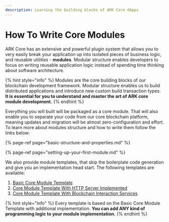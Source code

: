 ```yaml
---
description: Learning the building blocks of ARK Core dApps
---
```


# How To Write Core Modules

ARK Core has an extensive and powerful plugin system that allows you to very easily break your application up into isolated pieces of business logic, and reusable utilities - **modules**. Modular structure enables developers to focus on writing reusable application logic instead of spending time thinking about software architecture.

{% hint style="info" %}
Modules are the core building blocks of our blockchain development framework. Modular structure enables us to build distributed applications and introduce new custom build transaction types. **It is essential for you to understand and master the art of ARK core module development.** 
{% endhint %}

Everything you will built will be packaged as a core module. That will also enable you to separate your code from our core blockchain platform, meaning updates and migration will be almost zero-configuration and effort. To learn more about modules structure and how to write them follow the links below:

{% page-ref page="basic-structure-and-properties.md" %}

{% page-ref page="setting-up-your-first-module.md" %}

We also provide module templates, that skip the boilerplate code generation and give you an implementation head start. The following templates are available:

1. [Basic Core Module Template](https://github.com/learn-ark/dapp-core-module-template)
2. [Core Module Template With HTTP Server Implemented](https://github.com/learn-ark/dapp-core-module-http-server-template)
3. [Core Module Template With Blockchain Interaction Services](https://github.com/learn-ark/dapp-core-module-http-server-template)

{% hint style="info" %}
Every template is based on the Basic Core Module Template with additional implementation. **You can add ANY kind of programming logic to your module implementation.**
{% endhint %}

